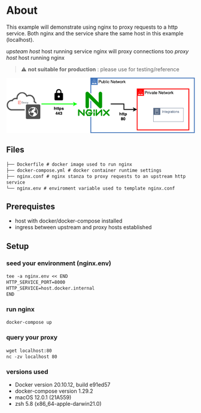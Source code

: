 # About

This example will demonstrate using nginx to proxy requests to a http service.
Both nginx and the service share the same host in this example (localhost).

*upsteam host*  host running service nginx will proxy connections too
*proxy host*  host running nginx

> :warning:  **not suitable for production** : please use for testing/reference

![http](../misc/https.png)


## Files

```
├── Dockerfile # docker image used to run nginx
├── docker-compose.yml # docker container runtime settings
├── nginx.conf # nginx stanza to proxy requests to an upstream http service
└── nginx.env # enviroment variable used to template nginx.conf
```

## Prerequistes

- host with docker/docker-compose installed
- ingress between upstream and proxy hosts established

## Setup

### seed your environment (nginx.env)

```
tee -a nginx.env << END
HTTP_SERVICE_PORT=8000
HTTP_SERVICE=host.docker.internal
END
```

### run nginx

```
docker-compose up
```

### query your proxy

```
wget localhost:80
nc -zv localhost 80
```


### versions used
- Docker version 20.10.12, build e91ed57
- docker-compose version 1.29.2
- macOS 12.0.1 (21A559)
- zsh 5.8 (x86_64-apple-darwin21.0)

